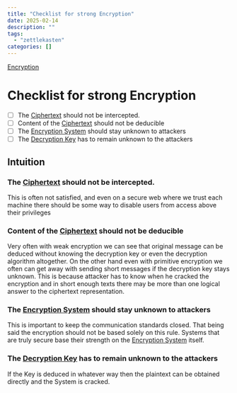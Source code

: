 ```yaml
---
title: "Checklist for strong Encryption"
date: 2025-02-14
description: ""
tags: 
  - "zettlekasten"
categories: []
---
```


[Encryption](Encryption.md)
# Checklist for strong Encryption
- [ ] The [Ciphertext](Ciphertext.md) should not be intercepted. 
- [ ] Content of the [Ciphertext](Ciphertext.md) should not be deducible
- [ ] The [Encryption System](Encryption%20System) should stay unknown to attackers
- [ ] The [Decryption Key](Decryption%20Key) has to remain unknown to the attackers

## Intuition
### The [Ciphertext](Ciphertext.md) should not be intercepted. 
This is often not satisfied, and even on a secure web where we trust each machine there should be some way to disable users from access above their privileges

### Content of the [Ciphertext](Ciphertext.md) should not be deducible
Very often with weak encryption we can see that original message can be deduced without knowing the decryption key or even the decryption algorithm altogether. 
On the other hand even with primitive encryption we often can get away with sending short messages if the decryption key stays unknown. This is because attacker has to know when he cracked the encryption and in short enough texts there may be more than one logical answer to the ciphertext representation.

### The [Encryption System](Encryption%20System) should stay unknown to attackers
This is important to keep the communication standards closed. That being said the encryption should not be based solely on this rule. Systems that are truly secure base their strength on the [Encryption System](Encryption%20System) itself.

### The [Decryption Key](Decryption%20Key) has to remain unknown to the attackers
If the Key is deduced in whatever way then the plaintext can be obtained directly and the System is cracked.
